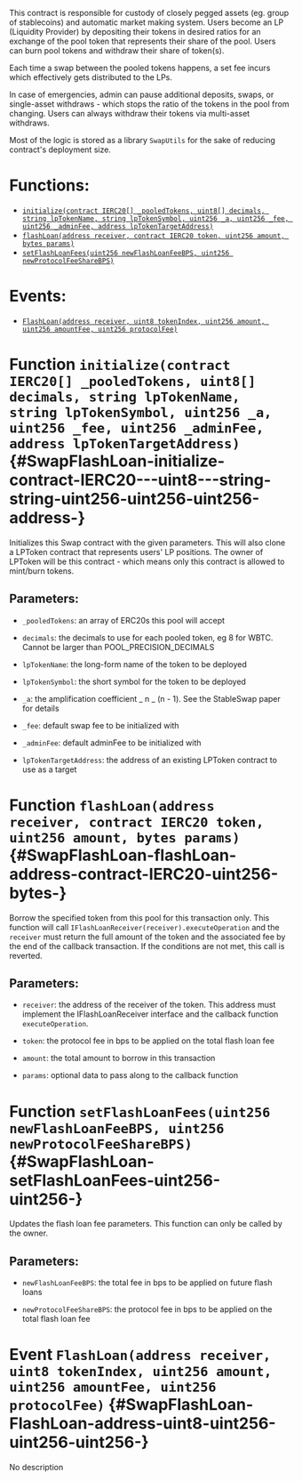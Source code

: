 This contract is responsible for custody of closely pegged assets (eg. group of stablecoins)
and automatic market making system. Users become an LP (Liquidity Provider) by depositing their tokens
in desired ratios for an exchange of the pool token that represents their share of the pool.
Users can burn pool tokens and withdraw their share of token(s).

Each time a swap between the pooled tokens happens, a set fee incurs which effectively gets
distributed to the LPs.

In case of emergencies, admin can pause additional deposits, swaps, or single-asset withdraws - which
stops the ratio of the tokens in the pool from changing.
Users can always withdraw their tokens via multi-asset withdraws.

Most of the logic is stored as a library `SwapUtils` for the sake of reducing contract's
deployment size.

# Functions:

- [`initialize(contract IERC20[] _pooledTokens, uint8[] decimals, string lpTokenName, string lpTokenSymbol, uint256 _a, uint256 _fee, uint256 _adminFee, address lpTokenTargetAddress)`](#SwapFlashLoan-initialize-contract-IERC20---uint8---string-string-uint256-uint256-uint256-address-)
- [`flashLoan(address receiver, contract IERC20 token, uint256 amount, bytes params)`](#SwapFlashLoan-flashLoan-address-contract-IERC20-uint256-bytes-)
- [`setFlashLoanFees(uint256 newFlashLoanFeeBPS, uint256 newProtocolFeeShareBPS)`](#SwapFlashLoan-setFlashLoanFees-uint256-uint256-)

# Events:

- [`FlashLoan(address receiver, uint8 tokenIndex, uint256 amount, uint256 amountFee, uint256 protocolFee)`](#SwapFlashLoan-FlashLoan-address-uint8-uint256-uint256-uint256-)

# Function `initialize(contract IERC20[] _pooledTokens, uint8[] decimals, string lpTokenName, string lpTokenSymbol, uint256 _a, uint256 _fee, uint256 _adminFee, address lpTokenTargetAddress)` {#SwapFlashLoan-initialize-contract-IERC20---uint8---string-string-uint256-uint256-uint256-address-}

Initializes this Swap contract with the given parameters.
This will also clone a LPToken contract that represents users'
LP positions. The owner of LPToken will be this contract - which means
only this contract is allowed to mint/burn tokens.

## Parameters:

- `_pooledTokens`: an array of ERC20s this pool will accept

- `decimals`: the decimals to use for each pooled token,
  eg 8 for WBTC. Cannot be larger than POOL_PRECISION_DECIMALS

- `lpTokenName`: the long-form name of the token to be deployed

- `lpTokenSymbol`: the short symbol for the token to be deployed

- `_a`: the amplification coefficient _ n _ (n - 1). See the
  StableSwap paper for details

- `_fee`: default swap fee to be initialized with

- `_adminFee`: default adminFee to be initialized with

- `lpTokenTargetAddress`: the address of an existing LPToken contract to use as a target

# Function `flashLoan(address receiver, contract IERC20 token, uint256 amount, bytes params)` {#SwapFlashLoan-flashLoan-address-contract-IERC20-uint256-bytes-}

Borrow the specified token from this pool for this transaction only. This function will call
`IFlashLoanReceiver(receiver).executeOperation` and the `receiver` must return the full amount of the token
and the associated fee by the end of the callback transaction. If the conditions are not met, this call
is reverted.

## Parameters:

- `receiver`: the address of the receiver of the token. This address must implement the IFlashLoanReceiver
  interface and the callback function `executeOperation`.

- `token`: the protocol fee in bps to be applied on the total flash loan fee

- `amount`: the total amount to borrow in this transaction

- `params`: optional data to pass along to the callback function

# Function `setFlashLoanFees(uint256 newFlashLoanFeeBPS, uint256 newProtocolFeeShareBPS)` {#SwapFlashLoan-setFlashLoanFees-uint256-uint256-}

Updates the flash loan fee parameters. This function can only be called by the owner.

## Parameters:

- `newFlashLoanFeeBPS`: the total fee in bps to be applied on future flash loans

- `newProtocolFeeShareBPS`: the protocol fee in bps to be applied on the total flash loan fee

# Event `FlashLoan(address receiver, uint8 tokenIndex, uint256 amount, uint256 amountFee, uint256 protocolFee)` {#SwapFlashLoan-FlashLoan-address-uint8-uint256-uint256-uint256-}

No description
